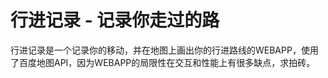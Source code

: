 行进记录 - 记录你走过的路
========

行进记录是一个记录你的移动，并在地图上画出你的行进路线的WEBAPP，使用了百度地图API，因为WEBAPP的局限性在交互和性能上有很多缺点，求拍砖。
